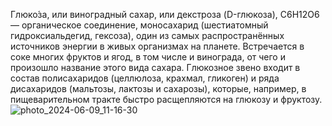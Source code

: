 Глюко́за, или виноградный сахар, или декстроза (D-глюкоза), C6H12O6 — органическое
соединение, моносахарид (шестиатомный гидроксиальдегид, гексоза), один из самых
распространённых источников энергии в живых организмах на планете. Встречается в соке
многих фруктов и ягод, в том числе и винограда, от чего и произошло название этого вида
сахара. Глюкозное звено входит в состав полисахаридов (целлюлоза, крахмал, гликоген) и ряда
дисахаридов (мальтозы, лактозы и сахарозы), которые, например, в пищеварительном тракте
быстро расщепляются на глюкозу и фруктозу.
![photo_2024-06-09_11-16-30](https://github.com/iis-32170x/RPIIS/assets/144806982/2aa81fe8-8ff7-4e88-9a40-c94ad1de2a96)
